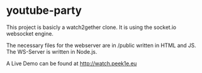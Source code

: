 # youtube-party

This project is basicly a watch2gether clone. It is using the socket.io websocket engine.

The necessary files for the webserver are in /public written in HTML and JS.
The WS-Server is written in Node.js.

A Live Demo can be found at http://watch.peek1e.eu
